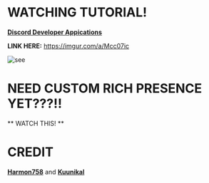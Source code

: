 # WATCHING TUTORIAL!

**[Discord Developer Appications](https://discord.com/developers/applications)**

**LINK HERE:**  https://imgur.com/a/Mcc07ic

![see](https://i.imgur.com/TmNetfn.png)


# NEED CUSTOM RICH PRESENCE YET???!!

** WATCH THIS! **









# CREDIT

**[Harmon758](https://github.com/Harmon758/mb_DiscordRichPresence)** and **[Kuunikal](https://github.com/Kuunikal/mb_DiscordRichPresence)**
